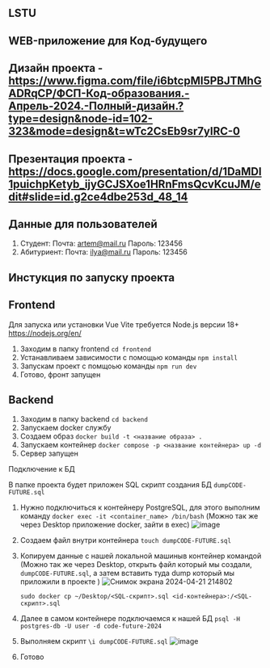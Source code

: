## LSTU

## WEB-приложение для Код-будущего

## Дизайн проекта - https://www.figma.com/file/i6btcpMI5PBJTMhGADRqCP/ФСП-Код-образования.-Апрель-2024.-Полный-дизайн.?type=design&node-id=102-323&mode=design&t=wTc2CsEb9sr7yIRC-0

## Презентация проекта - https://docs.google.com/presentation/d/1DaMDI1puichpKetyb_ijyGCJSXoe1HRnFmsQcvKcuJM/edit#slide=id.g2ce4dbe253d_48_14

## Данные для пользователей

   1. Студент: Почта: artem@mail.ru  Пароль: 123456
   2. Абитуриент: Почта: ilya@mail.ru Пароль: 123456

## Инстукция по запуску проекта

## Frontend

Для запуска или установки Vue Vite требуется Node.js версии 18+ https://nodejs.org/en/

1. Заходим в папку frontend `cd frontend`
2. Устанавливаем зависимости с помощью команды `npm install`
3. Запускам проект с помщоью команды `npm run dev`
4. Готово, фронт запущен

## Backend

1. Заходим в папку backend `cd backend`
2. Запускаем docker службу
3. Создаем образ `docker build -t <название образа> .`
4. Запускаем контейнер `docker compose -p <название контейнера> up -d`
5. Сервер запущен

Подключение к БД

В папке проекта будет приложен SQL скрипт создания БД `dumpCODE-FUTURE.sql`

1. Нужно подключиться к контейнеру PostgreSQL, для этого выполним команду 
   `docker exec -it <container_name> /bin/bash`  (Можно так же через Desktop приложение docker, зайти в exec)
   ![image](https://github.com/Hackathon-Code-for-education/lstu/assets/82671470/b25d009e-32f0-43f5-b955-f0932c5cf19a)

   
3. Создаем файл внутри контейнера `touch dumpCODE-FUTURE.sql`
4. Копируем данные с нашей локальной машиныв контейнер командой (Можно так же через Desktop, открыть файл который мы создали, `dumpCODE-FUTURE.sql`, а затем вставить туда dump который мы приложили в проекте )
   ![Снимок экрана 2024-04-21 214802](https://github.com/Hackathon-Code-for-education/lstu/assets/82671470/c5edd86c-27de-4953-a05a-67e5842991e0)

   `sudo docker cp ~/Desktop/<SQL-скрипт>.sql <id-контейнера>:/<SQL-скрипт>.sql`
6. Далее в самом контейнере подключаемся к нашей БД
   `psql -H postgres-db -U user -d code-future-2024`
7. Выполняем скрипт `\i dumpCODE-FUTURE.sql`
   ![image](https://github.com/Hackathon-Code-for-education/lstu/assets/82671470/2e3db8f0-0d7d-4658-bd0f-6ffaa37c95e4)

9. Готово
